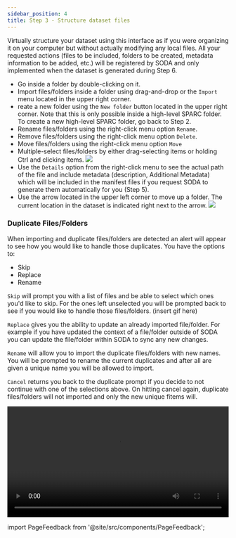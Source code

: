 ```yaml
---
sidebar_position: 4
title: Step 3 - Structure dataset files
---
```


Virtually structure your dataset using this interface as if you were organizing it on your computer but without actually modifying any local files. All your requested actions (files to be included, folders to be created, metadata information to be added, etc.) will be registered by SODA and only implemented when the dataset is generated during Step 6.

- Go inside a folder by double-clicking on it.
- Import files/folders inside a folder using drag-and-drop or the `Import` menu located in the upper right corner.
- reate a new folder using the `New folder` button located in the upper right corner. Note that this is only possible inside a high-level SPARC folder. To create a new high-level SPARC folder, go back to Step 2.
- Rename files/folders using the right-click menu option `Rename`.
- Remove files/folders using the right-click menu option `Delete`.
- Move files/folders using the right-click menu option `Move`
- Multiple-select files/folders by either drag-selecting items or holding Ctrl and clicking items.
  ![](https://github.com/fairdataihub/SODA-for-SPARC/blob/main/docs/documentation/Organize-dataset/organize-step3-part1.gif?raw=true)
- Use the `Details` option from the right-click menu to see the actual path of the file and include metadata (description, Additional Metadata) which will be included in the manifest files if you request SODA to generate them automatically for you (Step 5).
- Use the arrow located in the upper left corner to move up a folder. The current location in the dataset is indicated right next to the arrow.
  ![](https://github.com/fairdataihub/SODA-for-SPARC/blob/main/docs/documentation/Organize-dataset/organize-step3-part2-files.gif?raw=true)

### Duplicate Files/Folders

When importing and duplicate files/folders are detected an alert will appear to see how you would like to handle those duplicates. You have the options to:

- Skip
- Replace
- Rename

`Skip` will prompt you with a list of files and be able to select which ones you'd like to skip. For the ones left unselected you will be prompted back to see if you would like to handle those files/folders.
(insert gif here)

`Replace` gives you the ability to update an already imported file/folder. For example if you have updated the context of a file/folder outside of SODA you can update the file/folder within SODA to sync any new changes.

`Rename` will allow you to import the duplicate files/folders with new names. You will be prompted to rename the current duplicates and after all are given a unique name you will be allowed to import.

`Cancel` returns you back to the duplicate prompt if you decide to not continue with one of the selections above. On hitting cancel again, duplicate files/folders will not imported and only the new unique fitems will.

<video
   controls
   autoPlay
   loop
   width="100%"
   src="https://github.com/fairdataihub/SODA-for-SPARC/raw/main/docs/documentation/Videos/Duplicate-Item.mp4"
/>

import PageFeedback from '@site/src/components/PageFeedback';

<PageFeedback />
